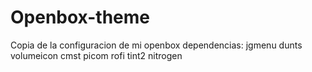 # Openbox-theme
Copia de la configuracion de mi openbox
dependencias: jgmenu dunts volumeicon cmst picom rofi tint2 nitrogen 
